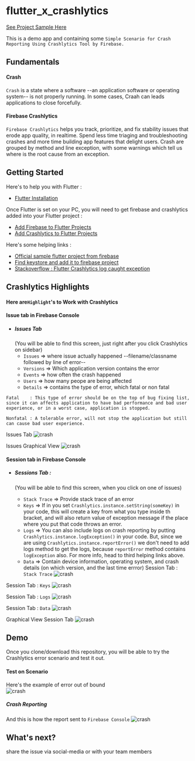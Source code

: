 # flutter_x_crashlytics 
[See Project Sample Here](https://github.com/dedycloud/flutter_crashlytics.git)

This is a demo app and containing some `Simple Scenario for Crash Reporting Using Crashlytics Tool by Firebase.`

##
## Fundamentals
#### Crash
`Crash` is a state where a software --an application software or operating system-- is not properly running. In some cases, Craah can leads applications to close forcefully.

#### Firebase Crashlytics
`Firebase Crashlytics` helps you track, prioritize, and fix stability issues that erode app quality, in realtime. Spend less time triaging and troubleshooting crashes and more time building app features that delight users. Crash are grouped by method and line exception, with some warnings which tell us where is the root cause from an exception.

##
## Getting Started

Here's to help you with Flutter : 
- [Flutter Installation](https://flutter.dev/docs/get-started/install)

Once Flutter is set on your PC, you will need to get firebase and crashlytics added into your Flutter project :
- [Add Firebase to Flutter Projects](https://firebase.google.com/docs/flutter/setup?platform=android)
- [Add Crashlytics to Flutter Projects](https://pub.dev/packages/firebase_crashlytics)

Here's some helping links :
- [Official sample flutter project from firebase](https://github.com/FirebaseExtended/flutterfire/tree/master/packages/firebase_crashlytics/example)
- [Find keystore and add it to firebase project](https://codelabs.developers.google.com/codelabs/firebase-android/#4)
- [Stackoverflow : Flutter Crashlytics log caught exception](https://stackoverflow.com/questions/57997416/flutter-crashlytics-log-caught-exception)

##
## Crashlytics Highlights
#### Here are`Highlight`'s to Work with Crashlytics 


#### Issue tab in Firebase Console
- ##### Issues Tab 
    (You will be able to find this screen, just right after you click Crashlytics on sidebar)
  - `Issues`   => where issue actually happened --filename/classname followed by line of error--
  - `Versions` => Which application version contains the error
  - `Events`   => how often the crash happened
  - `Users`    => how many peope are being affected
  - `Details`  => contains the type of error, which fatal or non fatal
```
Fatal    : This type of error should be on the top of bug fixing list, since it can affects application to have bad performance and bad user experience, or in a worst case, application is stopped. 
```
```
Nonfatal : A tolerable error, will not stop the application but still can cause bad user experience.
```

Issues Tab
![crash](issues.png)
 
Issues Graphical View
![crash](graphical-issue.png)

#### Session tab in Firebase Console

- ##### Sessions Tab :
    (You will be able to find this screen,  when you click on one of issues)

  - `Stack Trace`   => Provide stack trace of an error
  - `Keys`          => If in you set `Crashlytics.instance.setString(someKey)` in your code, this will create a key from what you type inside th bracket, and will also return value of exception message if the place where you put that code throws an error. 
  - `Logs`          => You can also include logs on crash reporting by putting `Crashlytics.instance.logException()` in your code. But, since we are using `Crashlytics.instance.reportError()` we don't need to add logs method to get the logs, because `reportError` method contains `logException` also. For more info, head to third helping links above.
  - `Data`          => Contain device information, operating system, and crash details (on which version, and the last time errror) 
Session Tab : `Stack Trace`
![crash](str.PNG)

Session Tab : `Keys`
![crash](key.PNG)


Session Tab : `Logs`
![crash](logs.PNG)


Session Tab : `Data`
![crash](Capture.PNG)

Graphical View Session Tab
![crash](a.PNG)

 
 
## 
## Demo
Once you clone/download this repository, you will be able to try the Crashlytics error scenario and test it out.

#### Test on Scenario
Here's the example of error out of bound  
![crash](kliks.png)

##### Crash Reporting 
And this is how the report sent to `Firebase Console`
![crash](throw.png)
## What's next?
share the issue via social-media or with your team members
